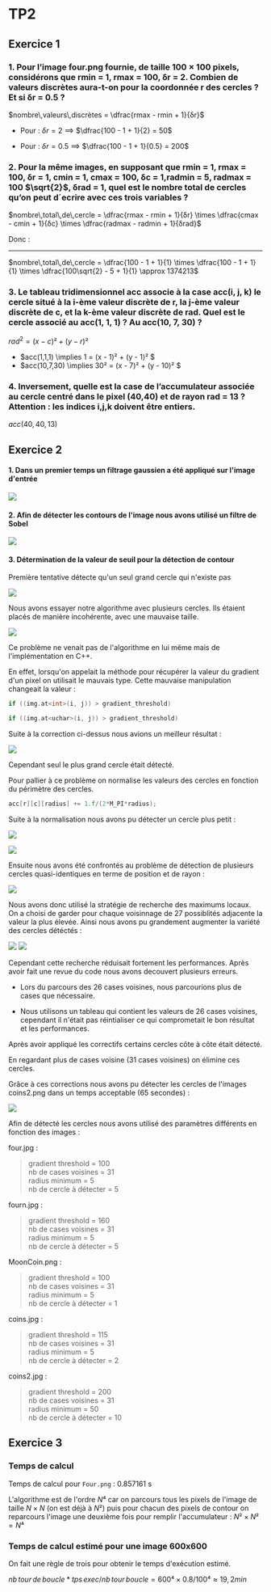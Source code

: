 ﻿# TP2

## Exercice 1

### 1. Pour l’image four.png fournie, de taille 100 × 100 pixels, considérons que rmin = 1, rmax = 100, δr = 2. Combien de valeurs discrètes aura-t-on pour la coordonnée r des cercles ? Et si δr = 0.5 ?

$nombre\,valeurs\,discrètes = \dfrac{rmax - rmin + 1}{δr}$

- Pour : $δr = 2$ $\implies$ $\dfrac{100 - 1 + 1}{2} = 50$

- Pour : $δr = 0.5$ $\implies$ $\dfrac{100 - 1 + 1}{0.5} = 200$

### 2. Pour la même images, en supposant que rmin = 1, rmax = 100, δr = 1, cmin = 1, cmax = 100, δc = 1,radmin = 5, radmax = 100 $\sqrt{2}$, δrad = 1, quel est le nombre total de cercles qu’on peut d´ecrire avec ces trois variables ?

$nombre\,total\,de\,cercle = \dfrac{rmax - rmin + 1}{δr} \times \dfrac{cmax - cmin + 1}{δc} \times \dfrac{radmax - radmin + 1}{δrad}$

Donc :

---

$nombre\,total\,de\,cercle = \dfrac{100 - 1 + 1}{1} \times \dfrac{100 - 1 + 1}{1} \times \dfrac{100\sqrt{2} - 5 + 1}{1} \approx 1374213$

### 3. Le tableau tridimensionnel acc associe à la case acc(i, j, k) le cercle situé à la i-ème valeur discrète de r, la j-ème valeur discrète de c, et la k-ème valeur discrète de rad. Quel est le cercle associé au acc(1, 1, 1) ? Au acc(10, 7, 30) ?

$rad^2 = (x - c)² + (y - r)²$

- $acc(1,1,1) \implies 1 = (x - 1)² + (y - 1)² $
- $acc(10,7,30) \implies 30² = (x - 7)² + (y - 10)² $

### 4. Inversement, quelle est la case de l’accumulateur associée au cercle centré dans le pixel (40,40) et de rayon rad = 13 ? Attention : les indices i,j,k doivent être entiers.

$acc(40, 40, 13)$

## Exercice 2

#### 1. Dans un premier temps un filtrage gaussien a été appliqué sur l'image d'entrée

![](img/gaussien.png)

#### 2. Afin de détecter les contours de l'image nous avons utilisé un filtre de Sobel

![](img/sobel.png)

#### 3. Détermination de la valeur de seuil pour la détection de contour

Première tentative détecte qu'un seul grand cercle qui n'existe pas

![](img/first_try.png)

Nous avons essayer notre algorithme avec plusieurs cercles.
Ils étaient placés de manière incohérente, avec une mauvaise taille.

![](img/error_type.jpg)

Ce problème ne venait pas de l'algorithme en lui même mais de l'implémentation en C++.

En effet, lorsqu'on appelait la méthode pour récupérer la valeur du gradient d'un pixel on utilisait le mauvais type.
Cette mauvaise manipulation changeait la valeur :

```cpp
if ((img.at<int>(i, j)) > gradient_threshold)
```

```cpp
if ((img.at<uchar>(i, j)) > gradient_threshold)
```

Suite à la correction ci-dessus nous avions un meilleur résultat :

![](img/sans_correct.png)

Cependant seul le plus grand cercle était détecté.

Pour pallier à ce problème on normalise les valeurs des cercles en fonction du périmètre des cercles.

```cpp
acc[r][c][radius] += 1.f/(2*M_PI*radius);
```

Suite à la normalisation nous avons pu détecter un cercle plus petit :

![](img/correct.png)

![](img/bruit.png)

Ensuite nous avons été confrontés au problème de détection de plusieurs cercles quasi-identiques en terme de position et de rayon :

![](img/overlap.png)

Nous avons donc utilisé la stratégie de recherche des maximums locaux. On a choisi de garder pour chaque voisinnage de 27 possiblités adjacente la valeur la plus élevée. Ainsi nous avons pu grandement augmenter la variété des cercles détéctés :

![](img/less-overlap.png)
![](img/less-overlap2.png)

Cependant cette recherche réduisait fortement les performances. Après avoir fait une revue du code nous avons decouvert
plusieurs erreurs.

- Lors du parcours des 26 cases voisines, nous parcourions plus de cases que nécessaire.

- Nous utilisons un tableau qui contient les valeurs de 26 cases voisines, cependant il n'était pas réintialiser ce qui comprometait le bon résultat et les performances.

Après avoir appliqué les correctifs certains cercles côte à côte était détecté.

En regardant plus de cases voisine (31 cases voisines) on élimine ces cercles.

Grâce à ces corrections nous avons pu détecter les cercles de l'images coins2.png dans un temps acceptable (65 secondes) :

![](img/coins2.png)

Afin de détecté les cercles nous avons utilisé des paramètres différents en fonction des images :

four.jpg :

> gradient threshold = 100  
> nb de cases voisines = 31  
> radius minimum = 5  
> nb de cercle à détecter = 5

fourn.jpg :

> gradient threshold = 160  
> nb de cases voisines = 31  
> radius minimum = 5  
> nb de cercle à détecter = 5

MoonCoin.png :

> gradient threshold = 100  
> nb de cases voisines = 31  
> radius minimum = 5  
> nb de cercle à détecter = 1

coins.jpg :

> gradient threshold = 115  
> nb de cases voisines = 31  
> radius minimum = 5  
> nb de cercle à détecter = 2

coins2.jpg :

> gradient threshold = 200  
> nb de cases voisines = 31  
> radius minimum = 50  
> nb de cercle à détecter = 10

## Exercice 3

### Temps de calcul

Temps de calcul pour `Four.png` : 0.857161 s

L'algorithme est de l'ordre $N⁴$ car on parcours tous les pixels de l'image de taille $N \times N$ (on est déjà à $N²$) puis pour chacun des pixels de contour on reparcours l'image une deuxième fois pour remplir l'accumulateur : $N² \times N² = N⁴$

### Temps de calcul estimé pour une image 600x600

On fait une règle de trois pour obtenir le temps d'exécution estimé.

$nb\,tour\,de\,boucle * tps\,exec / nb\,tour\,boucle = 600⁴ \times 0.8/ 100⁴ \approx 19,2 min$
